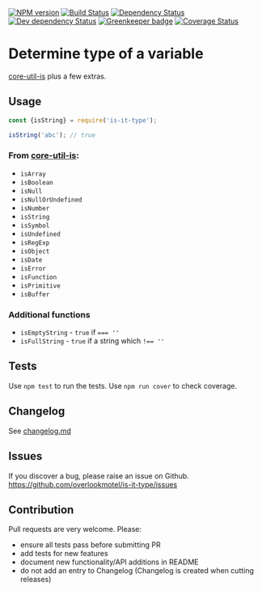 [![NPM version](https://img.shields.io/npm/v/is-it-type.svg)](https://www.npmjs.com/package/is-it-type)
[![Build Status](https://img.shields.io/travis/overlookmotel/is-it-type/master.svg)](http://travis-ci.org/overlookmotel/is-it-type)
[![Dependency Status](https://img.shields.io/david/overlookmotel/is-it-type.svg)](https://david-dm.org/overlookmotel/is-it-type)
[![Dev dependency Status](https://img.shields.io/david/dev/overlookmotel/is-it-type.svg)](https://david-dm.org/overlookmotel/is-it-type)
[![Greenkeeper badge](https://badges.greenkeeper.io/overlookmotel/is-it-type.svg)](https://greenkeeper.io/)
[![Coverage Status](https://img.shields.io/coveralls/overlookmotel/is-it-type/master.svg)](https://coveralls.io/r/overlookmotel/is-it-type)

# Determine type of a variable

[core-util-is](https://www.npmjs.com/package/core-util-is) plus a few extras.

## Usage

```js
const {isString} = require('is-it-type');

isString('abc'); // true
```

### From [core-util-is](https://www.npmjs.com/package/core-util-is):

* `isArray`
* `isBoolean`
* `isNull`
* `isNullOrUndefined`
* `isNumber`
* `isString`
* `isSymbol`
* `isUndefined`
* `isRegExp`
* `isObject`
* `isDate`
* `isError`
* `isFunction`
* `isPrimitive`
* `isBuffer`

### Additional functions

* `isEmptyString` - `true` if `=== ''`
* `isFullString` - `true` if a string which `!== ''`

## Tests

Use `npm test` to run the tests. Use `npm run cover` to check coverage.

## Changelog

See [changelog.md](https://github.com/overlookmotel/is-it-type/blob/master/changelog.md)

## Issues

If you discover a bug, please raise an issue on Github. https://github.com/overlookmotel/is-it-type/issues

## Contribution

Pull requests are very welcome. Please:

* ensure all tests pass before submitting PR
* add tests for new features
* document new functionality/API additions in README
* do not add an entry to Changelog (Changelog is created when cutting releases)
